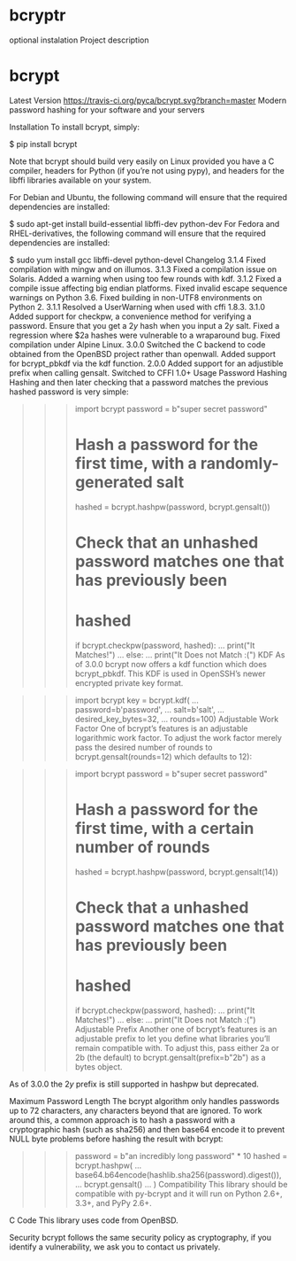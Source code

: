 # bcryptr
optional instalation
Project description
# bcrypt

Latest Version  https://travis-ci.org/pyca/bcrypt.svg?branch=master
Modern password hashing for your software and your servers

Installation
To install bcrypt, simply:

$ pip install bcrypt 

Note that bcrypt should build very easily on Linux provided you have a C compiler, headers for Python (if you’re not using pypy), and headers for the libffi libraries available on your system.

For Debian and Ubuntu, the following command will ensure that the required dependencies are installed:

$ sudo apt-get install build-essential libffi-dev python-dev
For Fedora and RHEL-derivatives, the following command will ensure that the required dependencies are installed:

$ sudo yum install gcc libffi-devel python-devel
Changelog
3.1.4
Fixed compilation with mingw and on illumos.
3.1.3
Fixed a compilation issue on Solaris.
Added a warning when using too few rounds with kdf.
3.1.2
Fixed a compile issue affecting big endian platforms.
Fixed invalid escape sequence warnings on Python 3.6.
Fixed building in non-UTF8 environments on Python 2.
3.1.1
Resolved a UserWarning when used with cffi 1.8.3.
3.1.0
Added support for checkpw, a convenience method for verifying a password.
Ensure that you get a $2y$ hash when you input a $2y$ salt.
Fixed a regression where $2a hashes were vulnerable to a wraparound bug.
Fixed compilation under Alpine Linux.
3.0.0
Switched the C backend to code obtained from the OpenBSD project rather than openwall.
Added support for bcrypt_pbkdf via the kdf function.
2.0.0
Added support for an adjustible prefix when calling gensalt.
Switched to CFFI 1.0+
Usage
Password Hashing
Hashing and then later checking that a password matches the previous hashed password is very simple:

>>> import bcrypt
>>> password = b"super secret password"
>>> # Hash a password for the first time, with a randomly-generated salt
>>> hashed = bcrypt.hashpw(password, bcrypt.gensalt())
>>> # Check that an unhashed password matches one that has previously been
>>> # hashed
>>> if bcrypt.checkpw(password, hashed):
...     print("It Matches!")
... else:
...     print("It Does not Match :(")
KDF
As of 3.0.0 bcrypt now offers a kdf function which does bcrypt_pbkdf. This KDF is used in OpenSSH’s newer encrypted private key format.

>>> import bcrypt
>>> key = bcrypt.kdf(
...     password=b'password',
...     salt=b'salt',
...     desired_key_bytes=32,
...     rounds=100)
Adjustable Work Factor
One of bcrypt’s features is an adjustable logarithmic work factor. To adjust the work factor merely pass the desired number of rounds to bcrypt.gensalt(rounds=12) which defaults to 12):

>>> import bcrypt
>>> password = b"super secret password"
>>> # Hash a password for the first time, with a certain number of rounds
>>> hashed = bcrypt.hashpw(password, bcrypt.gensalt(14))
>>> # Check that a unhashed password matches one that has previously been
>>> #   hashed
>>> if bcrypt.checkpw(password, hashed):
...     print("It Matches!")
... else:
...     print("It Does not Match :(")
Adjustable Prefix
Another one of bcrypt’s features is an adjustable prefix to let you define what libraries you’ll remain compatible with. To adjust this, pass either 2a or 2b (the default) to bcrypt.gensalt(prefix=b"2b") as a bytes object.

As of 3.0.0 the $2y$ prefix is still supported in hashpw but deprecated.

Maximum Password Length
The bcrypt algorithm only handles passwords up to 72 characters, any characters beyond that are ignored. To work around this, a common approach is to hash a password with a cryptographic hash (such as sha256) and then base64 encode it to prevent NULL byte problems before hashing the result with bcrypt:

>>> password = b"an incredibly long password" * 10
>>> hashed = bcrypt.hashpw(
...     base64.b64encode(hashlib.sha256(password).digest()),
...     bcrypt.gensalt()
... )
Compatibility
This library should be compatible with py-bcrypt and it will run on Python 2.6+, 3.3+, and PyPy 2.6+.

C Code
This library uses code from OpenBSD.

Security
bcrypt follows the same security policy as cryptography, if you identify a vulnerability, we ask you to contact us privately.
